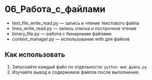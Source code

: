 # 06_Работа_с_файлами

- text_file_write_read.py — запись и чтение текстового файла
- lines_write_read.py — запись списка и построчное чтение
- binary_file.py — работа с бинарными файлами
- context_manager.py — использование with для файлов

## Как использовать

1. Запускайте каждый файл по отдельности: `python имя_файла.py`
2. Изучайте вывод и содержимое файлов после выполнения. 